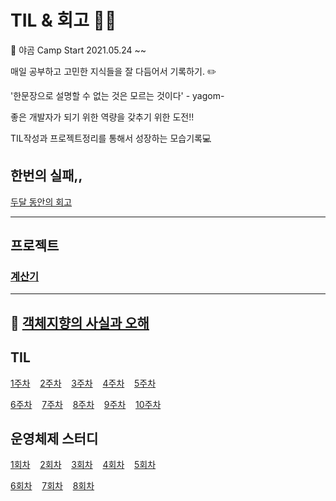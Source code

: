 # TIL & 회고 👨‍💻

🐻 야곰 Camp Start 2021.05.24 ~~

매일 공부하고 고민한 지식들을 잘 다듬어서 기록하기. ✏️

'한문장으로 설명할 수 없는 것은 모르는 것이다' - yagom-

좋은 개발자가 되기 위한 역량을 갖추기 위한 도전!!

TIL작성과 프로젝트정리를 통해서 성장하는 모습기록💻

## 한번의 실패,,

[두달 동안의 회고](https://github.com/jaemuYeo/iOS_Study/tree/main/TIL/%EC%83%88%EB%A1%9C%EC%9A%B4%20%EC%8B%9C%EC%9E%91)

---

## 프로젝트

### [계산기](https://github.com/jaemuYeo/ios-calculator-app)

---

## 📖 [객체지향의 사실과 오해](https://github.com/jaemuYeo/iOS_Study/tree/main/TIL/%EA%B0%9D%EC%B2%B4%EC%A7%80%ED%96%A5%EC%9D%98_%EC%82%AC%EC%8B%A4%EA%B3%BC_%EC%98%A4%ED%95%B4)

## TIL

[1주차](https://github.com/jaemuYeo/iOS_Study/tree/main/TIL/1_week) &nbsp;&nbsp;&nbsp;[2주차](https://github.com/jaemuYeo/iOS_Study/tree/main/TIL/2_week)&nbsp;&nbsp;&nbsp;
[3주차](https://github.com/jaemuYeo/iOS_Study/tree/main/TIL/3_week)&nbsp;&nbsp;&nbsp;
[4주차](https://github.com/jaemuYeo/iOS_Study/tree/main/TIL/4_week)&nbsp;&nbsp;&nbsp;
[5주차](https://github.com/jaemuYeo/iOS_Study/tree/main/TIL/5_week)

[6주차](https://github.com/jaemuYeo/iOS_Study/tree/main/TIL/6_week)&nbsp;&nbsp;&nbsp;
[7주차](https://github.com/jaemuYeo/iOS_Study/tree/main/TIL/7_week)&nbsp;&nbsp;&nbsp;
[8주차](https://github.com/jaemuYeo/iOS_Study/tree/main/TIL/8_week)&nbsp;&nbsp;&nbsp;
[9주차](https://github.com/jaemuYeo/iOS_Study/tree/main/TIL/9_week)&nbsp;&nbsp;&nbsp;
[10주차]()

## 운영체제 스터디

[1회차](https://github.com/jaemuYeo/iOS_Study/blob/main/TIL/2_week/2021-06-05.md)&nbsp;&nbsp;&nbsp;
[2회차](https://github.com/jaemuYeo/iOS_Study/blob/main/TIL/3_week/2021-06-12.md)&nbsp;&nbsp;&nbsp;
[3회차](https://github.com/jaemuYeo/iOS_Study/blob/main/TIL/4_week/2021-06-19.md)&nbsp;&nbsp;&nbsp;
[4회차](https://github.com/jaemuYeo/iOS_Study/blob/main/TIL/5_week/2021-06-26.md)&nbsp;&nbsp;&nbsp;
[5회차](https://github.com/jaemuYeo/iOS_Study/blob/main/TIL/6_week/2021-07-03.md)&nbsp;&nbsp;&nbsp;

[6회차](https://github.com/jaemuYeo/iOS_Study/blob/main/TIL/7_week/2021-07-10.md)&nbsp;&nbsp;&nbsp;
[7회차](https://github.com/jaemuYeo/iOS_Study/blob/main/TIL/8_week/2021-07-17.md)&nbsp;&nbsp;&nbsp;
[8회차](https://github.com/jaemuYeo/iOS_Study/blob/main/TIL/9_week/2021-07-31.md)&nbsp;&nbsp;&nbsp;
